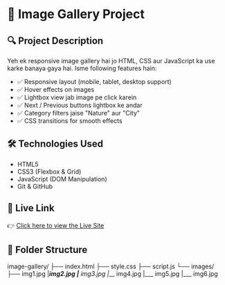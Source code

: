 # 🎨 Image Gallery Project

## 🔍 Project Description

Yeh ek responsive image gallery hai jo HTML, CSS aur JavaScript ka use karke banaya gaya hai. Isme following features hain:

- ✅ Responsive layout (mobile, tablet, desktop support)
- ✅ Hover effects on images
- ✅ Lightbox view jab image pe click karein
- ✅ Next / Previous buttons lightbox ke andar
- ✅ Category filters jaise "Nature" aur "City"
- ✅ CSS transitions for smooth effects

## 🛠 Technologies Used

- HTML5
- CSS3 (Flexbox & Grid)
- JavaScript (DOM Manipulation)
- Git & GitHub

## 🔗 Live Link

👉 [Click here to view the Live Site](https://<your-username>.github.io/image-gallery/)

## 📁 Folder Structure
image-gallery/
├── index.html
├── style.css
├── script.js
└── images/
├── img1.jpg
|____img2.jpg
|___ img3.jpg
|___ img4.jpg
|___ img5.jpg
|___ img6.jpg




